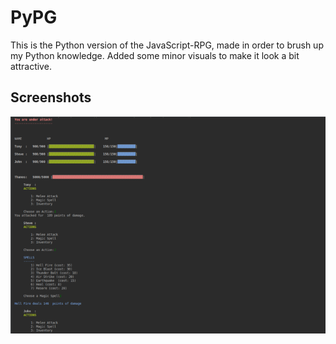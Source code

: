 # PyPG
This is the Python version of the JavaScript-RPG, made in order to brush up my Python knowledge. Added some minor visuals to make it look a bit attractive.

## Screenshots

![alt text](https://raw.githubusercontent.com/sweezy793/PyPG/master/ss.png)
